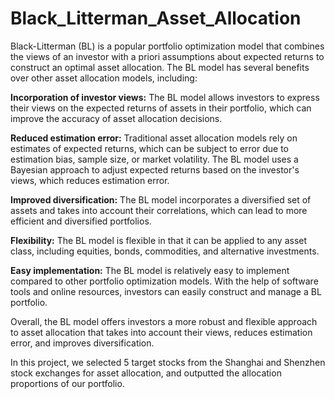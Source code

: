 ﻿# Black_Litterman_Asset_Allocation
Black-Litterman (BL) is a popular portfolio optimization model that combines the views of an investor with a priori assumptions about expected returns to construct an optimal asset allocation. The BL model has several benefits over other asset allocation models, including:

**Incorporation of investor views:** The BL model allows investors to express their views on the expected returns of assets in their portfolio, which can improve the accuracy of asset allocation decisions.

**Reduced estimation error:** Traditional asset allocation models rely on estimates of expected returns, which can be subject to error due to estimation bias, sample size, or market volatility. The BL model uses a Bayesian approach to adjust expected returns based on the investor's views, which reduces estimation error.

**Improved diversification:** The BL model incorporates a diversified set of assets and takes into account their correlations, which can lead to more efficient and diversified portfolios.

**Flexibility:** The BL model is flexible in that it can be applied to any asset class, including equities, bonds, commodities, and alternative investments.

**Easy implementation:** The BL model is relatively easy to implement compared to other portfolio optimization models. With the help of software tools and online resources, investors can easily construct and manage a BL portfolio.

Overall, the BL model offers investors a more robust and flexible approach to asset allocation that takes into account their views, reduces estimation error, and improves diversification.

In this project, we selected 5 target stocks from the Shanghai and Shenzhen stock exchanges for asset allocation, and outputted the allocation proportions of our portfolio.
